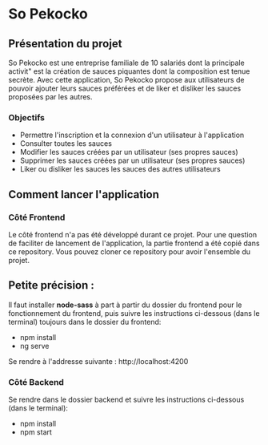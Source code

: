﻿# So Pekocko

## Présentation du projet

So Pekocko est une entreprise familiale de 10 salariés dont la principale activit" est la création de sauces piquantes dont la composition est tenue secrète. Avec cette application, So Pekocko propose aux utilisateurs de pouvoir ajouter leurs sauces préférées et de liker et disliker les sauces proposées par les autres. 

### Objectifs

* Permettre l'inscription et la connexion d'un utilisateur à l'application
* Consulter toutes les sauces
* Modifier les sauces créées par un utilisateur (ses propres sauces)
* Supprimer les sauces créées par un utilisateur (ses propres sauces)
* Liker ou disliker les sauces les sauces des autres utilisateurs

## Comment lancer l'application

### Côté Frontend

Le côté frontend n'a pas été développé durant ce projet. Pour une question de faciliter de lancement de l'application, la partie frontend a été copié dans ce repository. Vous pouvez cloner ce repository pour avoir l'ensemble du projet.

Petite précision : 
---
Il faut installer **node-sass** à part à partir du dossier du frontend pour le fonctionnement du frontend, puis suivre les instructions ci-dessous (dans le terminal) toujours dans le dossier du frontend:

* npm install
* ng serve

Se rendre à l'addresse suivante : http://localhost:4200

### Côté Backend

Se rendre dans le dossier backend et suivre les instructions ci-dessous (dans le terminal):

* npm install
* npm start


